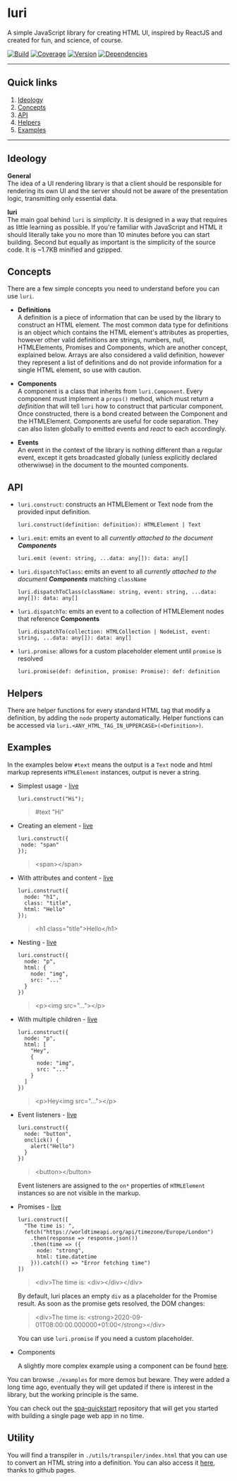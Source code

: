 # luri

A simple JavaScript library for creating HTML UI, inspired by ReactJS and created for fun, and science, of course.

[![Build](https://img.shields.io/travis/luri/lib.svg)](https://travis-ci.org/luri/lib)
[![Coverage](https://coveralls.io/repos/github/luri/lib/badge.svg)](https://coveralls.io/github/luri/lib)
[![Version](https://img.shields.io/npm/v/luri.svg)](https://www.npmjs.com/package/luri)
[![Dependencies](https://img.shields.io/david/luri/lib.svg)](https://david-dm.org/luri/lib)

---

## Quick links

1. [Ideology](#Ideology)
2. [Concepts](#Concepts)
3. [API](#API)
4. [Helpers](#Helpers)
5. [Examples](#Examples)

---

## Ideology

**General**  
The idea of a UI rendering library is that a client should be responsible for rendering its own UI and the server should not be aware of the presentation logic, transmitting only essential data.

**luri**  
The main goal behind `luri` is *simplicity*. It is designed in a way that requires as little learning as possible. If you're familiar with JavaScript and HTML it should literally take you no more than 10 minutes before you can start building. Second but equally as important is the simplicity of the source code. It is ~1.7KB minified and gzipped.

## Concepts

There are a few simple concepts you need to understand before you can use `luri`.

* **Definitions**  
A definition is a piece of information that can be used by the library to construct an HTML element. The most common data type for definitions is an object which contains the HTML element's attributes as properties, however other valid definitions are strings, numbers, null, HTMLElements, Promises and Components, which are another concept, explained below. Arrays are also considered a valid definition, however they represent a list of definitions and do not provide information for a single HTML element, so use with caution.

* **Components**  
A component is a class that inherits from `luri.Component`. Every component must implement a `props()` method, which must return a *definition* that will tell `luri` how to construct that particular component. Once constructed, there is a bond created between the Component and the HTMLElement. Components are useful for code separation. They can also listen globally to emitted events and *react* to each accordingly.

* **Events**  
An event in the context of the library is nothing different than a regular event,  except it gets broadcasted globally (unless explicitly declared otherwiwse) in the document to the mounted components.

## API

- `luri.construct`: constructs an HTMLElement or Text node from the provided input definition.
    ```
    luri.construct(definition: definition): HTMLElement | Text
    ```
- `luri.emit`: emits an event to all *currently attached to the document **Components***
    ```
    luri.emit (event: string, ...data: any[]): data: any[]
    ```
- `luri.dispatchToClass`: emits an event to all *currently attached to the document **Components*** matching `className`
    ```
    luri.dispatchToClass(className: string, event: string, ...data: any[]): data: any[]
    ```
- `luri.dispatchTo`: emits an event to a collection of HTMLElement nodes that reference **Components**
    ```
    luri.dispatchTo(collection: HTMLCollection | NodeList, event: string, ...data: any[]): data: any[]
    ```
- `luri.promise`: allows for a custom placeholder element until `promise` is resolved
    ```
    luri.promise(def: definition, promise: Promise): def: definition
    ```

## Helpers

There are helper functions for every standard HTML tag that modify a definition, by adding the `node` property automatically. Helper functions can be accessed via `luri.<ANY_HTML_TAG_IN_UPPERCASE>(<Definition>)`.

## Examples

In the examples below `#text` means the output is a `Text` node and html markup represents `HTMLElement` instances, output is never a string.

- Simplest usage - [live](https://jsfiddle.net/mvkuL5yz/1/)

      luri.construct("Hi");
  > #text "Hi"

- Creating an element - [live](https://jsfiddle.net/mvkuL5yz/2/)

      luri.construct({
       node: "span"
      });
    
  > \<span>\</span>

- With attributes and content - [live](https://jsfiddle.net/mvkuL5yz/3/)

      luri.construct({
        node: "h1",
        class: "title",
        html: "Hello"
      });
  > \<h1 class="title">Hello\</h1>

- Nesting - [live](https://jsfiddle.net/mvkuL5yz/4/)

      luri.construct({
        node: "p",
        html: {
          node: "img",
          src: "..."
        }
      })
  > \<p>\<img src="...">\</p>

- With multiple children - [live](https://jsfiddle.net/mvkuL5yz/5/)

      luri.construct({
        node: "p",
        html: [
          "Hey",
          {
            node: "img",
            src: "..."
          }
        ]
      })
  > \<p>Hey\<img src="...">\</p>

- Event listeners - [live](https://jsfiddle.net/mvkuL5yz/6/)

      luri.construct({
        node: "button",
        onclick() { 
          alert("Hello") 
        }
      })
  > \<button>\</button>

  Event listeners are assigned to the `on*` properties of `HTMLElement` instances so are not visible in the markup.

- Promises - [live](https://jsfiddle.net/g7v2y061/)

      luri.construct([
        "The time is: ",
        fetch("https://worldtimeapi.org/api/timezone/Europe/London")
          .then(response => response.json())
          .then(time => ({
            node: "strong",
            html: time.datetime
          })).catch(() => "Error fetching time")
      ])
  > \<div>The time is: \<div>\</div>\</div>
  
  By default, luri places an empty `div` as a placeholder for the Promise result. As soon as the promise gets resolved, the DOM changes:

  > \<div>The time is: \<strong>2020-09-01T08:00:00.000000+01:00\</strong>\</div>

  You can use `luri.promise` if you need a custom placeholder.

- Components
  
  A slightly more complex example using a component can be found [here](https://jsfiddle.net/mvkuL5yz/). 

You can browse `./examples` for more demos but beware. They were added a long time ago, eventually they will get updated if there is interest in the library, but the working principle is the same.

You can check out the [spa-quickstart](https://github.com/luri/spa-quickstart) repository that will get you started with building a single page web app in no time.

## Utility

You will find a transpiler in `./utils/transpiler/index.html` that you can use to convert an HTML string into a definition.
You can also access it [here](https://luri.github.io/lib/utils/transpiler/), thanks to github pages.
